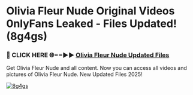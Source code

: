 # Olivia Fleur Nude Original Videos 0nlyFans Leaked - Files Updated! (8g4gs)

<h3>🔴 CLICK HERE 🌐==►► <a href="https://tinyurl.com/yrmya6cz" rel="nofollow">Olivia Fleur Nude Updated Files</a></h3>

Get Olivia Fleur Nude and all content. Now you can access all videos and pictures of Olivia Fleur Nude. New Updated Files 2025!

[![8g4gs](https://i.imgur.com/FMdXYCs.gif)](https://tinyurl.com/yrmya6cz)
